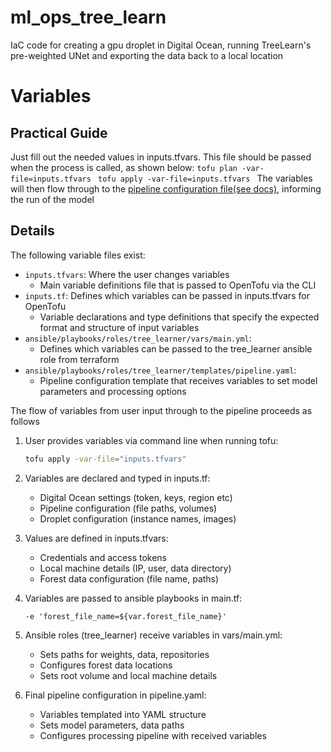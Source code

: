 # ml_ops_tree_learn
IaC code for creating a gpu droplet in Digital Ocean, running TreeLearn's pre-weighted UNet and exporting the data back to a local location


# Variables 

## Practical Guide 
Just fill out the needed values in inputs.tfvars. This file should be passed when the process is called, as shown below:
`tofu plan -var-file=inputs.tfvars `
`tofu apply -var-file=inputs.tfvars `
The variables will then flow through to the [pipeline configuration file](ansible/playbooks/roles/tree_learner/templates/pipeline.yaml)[(see docs)](https://github.com/ecker-lab/TreeLearn/blob/main/docs/segmentation_pipeline.md#explanation-of-some-args-for-running-the-pipeline), informing the run of the model



## Details 

The following variable files exist: 

- `inputs.tfvars`: Where the user changes variables 
  - Main variable definitions file that is passed to OpenTofu via the CLI 
- `inputs.tf`: Defines which variables can be passed in inputs.tfvars for OpenTofu
  - Variable declarations and type definitions that specify the expected format and structure of input variables
- `ansible/playbooks/roles/tree_learner/vars/main.yml`: 
  - Defines which variables can be passed to the tree_learner ansible role from terraform
- `ansible/playbooks/roles/tree_learner/templates/pipeline.yaml`: 
  - Pipeline configuration template that receives variables to set model parameters and processing options


The flow of variables from user input through to the pipeline proceeds as follows

1. User provides variables via command line when running tofu:
   ```bash
   tofu apply -var-file="inputs.tfvars"
   ```

2. Variables are declared and typed in inputs.tf:
   - Digital Ocean settings (token, keys, region etc)
   - Pipeline configuration (file paths, volumes)
   - Droplet configuration (instance names, images)

3. Values are defined in inputs.tfvars:
   - Credentials and access tokens
   - Local machine details (IP, user, data directory)
   - Forest data configuration (file name, paths)

4. Variables are passed to ansible playbooks in main.tf:
   ```hcl
   -e 'forest_file_name=${var.forest_file_name}'
   ```

5. Ansible roles (tree_learner) receive variables in vars/main.yml:
   - Sets paths for weights, data, repositories
   - Configures forest data locations
   - Sets root volume and local machine details

6. Final pipeline configuration in pipeline.yaml:
   - Variables templated into YAML structure
   - Sets model parameters, data paths
   - Configures processing pipeline with received variables
